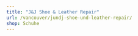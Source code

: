 ```yaml
---
title: "J&J Shoe & Leather Repair"
url: /vancouver/jundj-shoe-und-leather-repair/
shop: Schuhe
---
```

